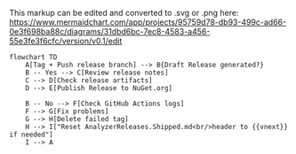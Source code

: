 This markup can be edited and converted to .svg or .png here:
https://www.mermaidchart.com/app/projects/95759d78-db93-499c-ad66-0e3f698ba88c/diagrams/31dbd6bc-7ec8-4583-a456-55e3fe3f6cfc/version/v0.1/edit

```mermaid
flowchart TD
    A[Tag + Push release branch] --> B{Draft Release generated?}
    B -- Yes --> C[Review release notes]
    C --> D[Check release artifacts]
    D --> E[Publish Release to NuGet.org]

    B -- No --> F[Check GitHub Actions logs]
    F --> G[Fix problems]
    G --> H[Delete failed tag]
    H --> I["Reset AnalyzerReleases.Shipped.md<br/>header to {{vnext}} if needed"]
    I --> A
```
